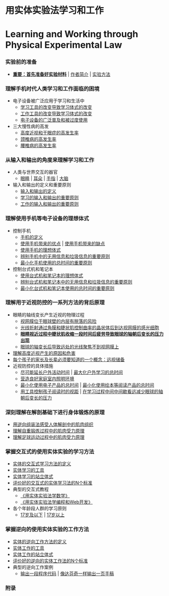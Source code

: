 # 用实体实验法学习和工作
# Learning and Working through Physical Experimental Law

### 实验前的准备

- [**重要：首先准备好实验材料**]() | [作者简介]() | [实验方法]()

### 理解手机时代人类学习和工作面临的困境
- 电子设备被广泛应用于学习和生活中
	- [学习工具的改变导致学习体式的改变](/chapters/理解手机时代人类学习和工作面临的困境/学习工具的改变导致学习体式的改变.md) 
	- [工作工具的改变导致学习体式的改变](/chapters/理解手机时代人类学习和工作面临的困境/工作工具的改变导致学习体式的改变.md) 
	- [电子设备的广泛普及和被过度使用](/chapters/理解手机时代人类学习和工作面临的困境/电子设备的广泛普及和被过度使用.md)
- 三大慢性病的高发
	- [高度近视和干眼症的高发生率](/chapters//理解手机时代人类学习和工作面临的困境/高度近视和干眼症的高发生率.md) 
	- [颈椎病的高发生率](/chapters//理解手机时代人类学习和工作面临的困境/颈椎病的高发生率.md) 
	- [腰椎病的高发生率](/chapters//理解手机时代人类学习和工作面临的困境/腰椎病的高发生率.md)

### 从输入和输出的角度来理解学习和工作

- 人类与世界交互的器官
	- [眼睛](/chapters/从输入和输出的角度来理解学习和工作/眼睛.md) | [耳朵](/chapters/从输入和输出的角度来理解学习和工作/耳朵.md) | [手指](/chapters/从输入和输出的角度来理解学习和工作/手指.md) | [大脑](/chapters/从输入和输出的角度来理解学习和工作/大脑.md)
- 输入和输出的定义和重要原则
	- [输入和输出的定义](/chapters/从输入和输出的角度来理解学习和工作/输入和输出的定义.md)
	- [学习的输入和输出的重要原则](/chapters/从输入和输出的角度来理解学习和工作/学习的输入和输出的重要原则.md)
	- [工作的输入和输出的重要原则](/chapters/从输入和输出的角度来理解学习和工作/工作的输入和输出的重要原则.md)

### 理解使用手机等电子设备的理想体式
- 控制手机
	- [手机的定义](/chapters/理解使用手机等电子设备的理想体式/手机的定义.md)
	- [使用手机带来的优点](/chapters/理解使用手机等电子设备的理想体式/使用手机带来的优点.md) | [使用手机带来的缺点](/chapters/理解使用手机等电子设备的理想体式/使用手机带来的缺点.md)
	- [使用手机的理想体式](/chapters/理解使用手机等电子设备的理想体式/使用手机的理想体式.md)
	- [辨别手机中的无用信息和垃圾信息的重要原则](/chapters/理解使用手机等电子设备的理想体式/辨别手机中的无用信息和垃圾信息的重要原则.md) 
	- [最小化手机使用的总时间的重要原则](/chapters/理解使用手机等电子设备的理想体式/最小化手机使用的总时间的重要原则.md)
- 控制台式机和笔记本
	- [使用台式机和笔记本的理想体式](/chapters/理解使用手机等电子设备的理想体式/使用台式机和笔记本的理想体式.md)
	- [辨别台式机和笔记本中的无用信息和垃圾信息的重要原则](/chapters/理解使用手机等电子设备的理想体式/辨别台式机和笔记本中的无用信息和垃圾信息的重要原则.md)
	- [最小化台式机和笔记本使用的总时间的重要原则](/chapters/理解使用手机等电子设备的理想体式/最小化台式机和笔记本使用的总时间的重要原则.md)

### 理解用于近视防控的一系列方法的背后原理

- 眼睛的轴线变长产生近视的物理过程 
	- [视网膜位于眼球壁的内层有脱落的风险](/chapters/理解用于近视防控的一系列方法的背后原理/视网膜位于眼球壁的内层有脱落的风险.md)
	- [光线折射通过角膜和睫状肌控制曲率的晶状体后到达视网膜的感光细胞](/chapters/理解用于近视防控的一系列方法的背后原理/光线折射通过角膜和睫状肌控制曲率的晶状体后到达视网膜的感光细胞.md)
	- [**眼睛视近过程中睫状肌收缩一段时间后疲劳导致眼球的轴朝后变长的压力出现**](/chapters/理解用于近视防控的一系列方法的背后原理/眼睛视近过程中睫状肌收缩一段时间后疲劳导致眼球的轴朝后变长的压力出现.md)
	- [眼球的轴变长后导致远处的光线聚焦不到视网膜上](/chapters/理解用于近视防控的一系列方法的背后原理/眼球的轴变长后导致远处的光线聚焦不到视网膜上.md) 
- [理解高度近视产生的原因和危害](/chapters/理解用于近视防控的一系列方法的背后原理/理解高度近视产生的原因和危害.md)
- [每个孩子的家长及长辈必须要知道的一个概念：远视储备](/chapters/理解用于近视防控的一系列方法的背后原理/每个孩子的家长及长辈必须要知道的一个概念：远视储备.md)
- 近视防控的具体措施
	- [尽可能延长户外活动时间](/chapters/理解用于近视防控的一系列方法的背后原理/尽可能延长户外活动时间.md) | [最大化户外学习的总时间](/chapters/理解用于近视防控的一系列方法的背后原理/最大化户外学习的总时间.md)
	- [营造良好家庭室内照明环境](/chapters/理解用于近视防控的一系列方法的背后原理/营造良好家庭室内照明环境.md)
	- [最小化使用电子产品的总时间](/chapters/理解用于近视防控的一系列方法的背后原理/最小化使用电子产品的总时间.md) | [最小化使用绘本等阅读产品的总时间](/chapters/理解用于近视防控的一系列方法的背后原理/最小化使用绘本等阅读产品的总时间.md)
	- [用工具控制孩子阅读时的视距](/chapters/理解用于近视防控的一系列方法的背后原理/用工具控制孩子阅读时的视距.md) | [在学习过程中间中间歇看远减少眼球的轴朝后变长的压力](/chapters/理解用于近视防控的一系列方法的背后原理/在学习过程中间中间歇看远减少眼球的轴朝后变长的压力.md)

### 深刻理解在解剖基础下进行身体锻炼的原理

- [用逆向组装法感受人体解剖中的肌肉组织](/chapters/深刻理解在解剖基础下进行身体锻炼的原理/用逆向组装法感受人体解剖中的肌肉组织.md)
- [理解自重锻炼过程中的肌肉受力原理](/chapters/深刻理解在解剖基础下进行身体锻炼的原理/理解自重锻炼过程中的肌肉受力原理.md)
- [理解足球运动过程中的肌肉受力原理](/chapters/深刻理解在解剖基础下进行身体锻炼的原理/理解足球运动过程中的肌肉受力原理.md)

### 掌握交互式的使用实体实验的学习方法

- [实体的交互式学习方法的定义](/chapters/掌握交互式的使用实体实验的学习方法/实体的交互式学习方法的定义.md)
- [实体学习的工具](/chapters/掌握交互式的使用实体实验的学习方法/实体学习的工具.md)
- [实体学习的站立体式](/chapters/掌握交互式的使用实体实验的学习方法/实体学习的站立体式.md)
- [评价好的交互式的实体学习法的N个标准](/chapters/掌握交互式的使用实体实验的学习方法/评价好的交互式的实体学习法的N个标准.md)
- 典型的交互式教程
	- [《用实体实验法学数学》](https://gitee.com/quanbinn/Learn-Mathematical-Olympiad-The-Interactive-Way) 
	- [《用实体实验法学编程和Web开发》](https://gitee.com/quanbinn/Learn-Programming-And-Web-Development-The-Interactive-Way)
- 各个年龄段人群的学习原则
	- [17岁及以下](/chapters/掌握交互式的使用实体实验的学习方法/17岁及以下.md) | [17岁以上](/chapters/掌握交互式的使用实体实验的学习方法/17岁以上.md)

### 掌握逆向的使用实体实验的工作方法

- [实体的逆向工作方法的定义](/chapters/掌握逆向的使用实体实验的工作方法/实体的逆向工作方法的定义.md)
- [实体工作的工具](/chapters/掌握逆向的使用实体实验的工作方法/实体工作的工具.md)
- [实体工作的站立体式](/chapters/掌握逆向的使用实体实验的工作方法/实体工作的站立体式.md)
- [评价好的逆向的实体工作法的N个标准](/chapters/掌握逆向的使用实体实验的工作方法/评价好的逆向的实体工作法的N个标准.md)
- 典型的逆向工作案例
	- [输出一段程序代码](/chapters/掌握逆向的使用实体实验的工作方法/输出一段程序代码.md) | [像达芬奇一样输出一页手稿](/chapters/掌握逆向的使用实体实验的工作方法/像达芬奇一样输出一页手稿.md)

### 附录